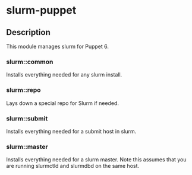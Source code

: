 # slurm-puppet

## Description
This module manages slurm for Puppet 6.

### slurm::common
Installs everything needed for any slurm install.

### slurm::repo
Lays down a special repo for Slurm if needed.

### slurm::submit
Installs everything needed for a submit host in slurm.

### slurm::master
Installs everything needed for a slurm master.  Note this assumes that you are running slurmctld and slurmdbd on the same host.
